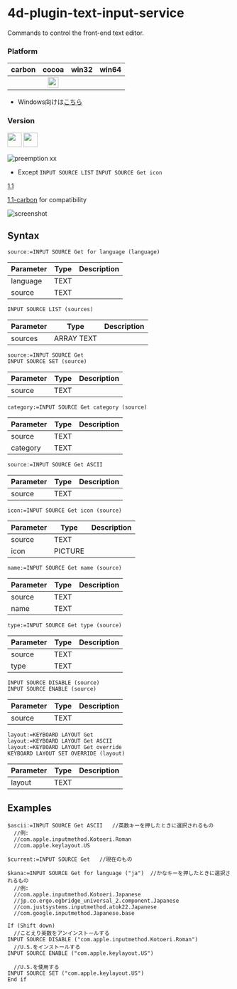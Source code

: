 # 4d-plugin-text-input-service
Commands to control the front-end text editor.

### Platform

| carbon | cocoa | win32 | win64 |
|:------:|:-----:|:---------:|:---------:|
||<img src="https://cloud.githubusercontent.com/assets/1725068/22371562/1b091f0a-e4db-11e6-8458-8653954a7cce.png" width="24" height="24" />|||

* Windows向けは[こちら](https://github.com/miyako/4d-plugin-input-method-manager/)

### Version

<img src="https://cloud.githubusercontent.com/assets/1725068/18940648/2192ddba-8645-11e6-864d-6d5692d55717.png" width="32" height="32" /> <img src="https://user-images.githubusercontent.com/1725068/41266195-ddf767b2-6e30-11e8-9d6b-2adf6a9f57a5.png" width="32" height="32" />

![preemption xx](https://user-images.githubusercontent.com/1725068/41327179-4e839948-6efd-11e8-982b-a670d511e04f.png)

* Except ``INPUT SOURCE LIST`` ``INPUT SOURCE Get icon``

[1.1](https://github.com/miyako/4d-plugin-text-input-service/releases/tag/1.1)

[1.1-carbon](https://github.com/miyako/4d-plugin-text-input-service/releases/tag/1.1-carbon) for compatibility

![screenshot](https://github.com/miyako/4d-plugin-text-input-service/blob/master/images/1.png)

## Syntax

```
source:=INPUT SOURCE Get for language (language)
```

Parameter|Type|Description
------------|------------|----
language|TEXT|
source|TEXT|

```
INPUT SOURCE LIST (sources)
```

Parameter|Type|Description
------------|------------|----
sources|ARRAY TEXT|

```
source:=INPUT SOURCE Get
INPUT SOURCE SET (source)
```

Parameter|Type|Description
------------|------------|----
source|TEXT|

```
category:=INPUT SOURCE Get category (source)
```

Parameter|Type|Description
------------|------------|----
source|TEXT|
category|TEXT|

```
source:=INPUT SOURCE Get ASCII
```

Parameter|Type|Description
------------|------------|----
source|TEXT|

```
icon:=INPUT SOURCE Get icon (source)
```

Parameter|Type|Description
------------|------------|----
source|TEXT|
icon|PICTURE|

```
name:=INPUT SOURCE Get name (source)
```

Parameter|Type|Description
------------|------------|----
source|TEXT|
name|TEXT|

```
type:=INPUT SOURCE Get type (source)
```

Parameter|Type|Description
------------|------------|----
source|TEXT|
type|TEXT|

```
INPUT SOURCE DISABLE (source)
INPUT SOURCE ENABLE (source)
```

Parameter|Type|Description
------------|------------|----
source|TEXT|

```
layout:=KEYBOARD LAYOUT Get
layout:=KEYBOARD LAYOUT Get ASCII
layout:=KEYBOARD LAYOUT Get override
KEYBOARD LAYOUT SET OVERRIDE (layout)
```

Parameter|Type|Description
------------|------------|----
layout|TEXT|

Examples
---

```
$ascii:=INPUT SOURCE Get ASCII   //英数キーを押したときに選択されるもの
  //例: 
  //com.apple.inputmethod.Kotoeri.Roman
  //com.apple.keylayout.US

$current:=INPUT SOURCE Get   //現在のもの

$kana:=INPUT SOURCE Get for language ("ja")  //かなキーを押したときに選択されるもの
  //例:
  //com.apple.inputmethod.Kotoeri.Japanese
  //jp.co.ergo.egbridge_universal_2.component.Japanese
  //com.justsystems.inputmethod.atok22.Japanese
  //com.google.inputmethod.Japanese.base

If (Shift down)
  //ことえり英数をアンインストールする
INPUT SOURCE DISABLE ("com.apple.inputmethod.Kotoeri.Roman")
  //U.S.をインストールする
INPUT SOURCE ENABLE ("com.apple.keylayout.US")

  //U.S.を使用する
INPUT SOURCE SET ("com.apple.keylayout.US")
End if 
```
